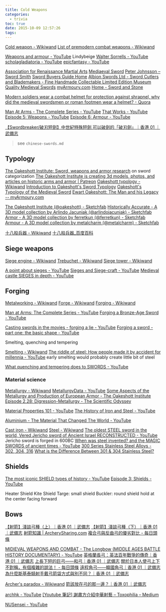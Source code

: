 ```yaml
---
title: Cold Weapons
categories:
  - trivia
toc: true
date: 2015-10-09 12:57:26
tags:
---
```


[Cold weapon - Wikiwand](http://www.wikiwand.com/en/Cold_weapon)
[List of premodern combat weapons - Wikiwand](http://www.wikiwand.com/en/List_of_premodern_combat_weapons)

[Weapons and armour - YouTube](https://www.youtube.com/playlist?list=PLCA860ECD7F894424) Lindybeige
[Walter Sorrells - YouTube](https://www.youtube.com/user/slappybuckshot)
[scholagladiatoria - YouTube](https://www.youtube.com/channel/UCt14YOvYhd5FCGCwcjhrOdA)
[epicfantasy - YouTube](https://www.youtube.com/user/epicfantasy)

[Association for Renaissance Martial Arts](http://www.thearma.org/)
[Mediaeval Sword](http://www.vikingsword.com/)
[Peter Johnsson – Sword Smith](http://www.peterjohnsson.com/)
[Sword Buyers Guide Home](https://www.sword-buyers-guide.com/)
[Albion Swords Ltd - Sword Cutlers and Blademakers - Fine Handmade Collectable Limited Edition Museum Quality Medieval Swords](https://albion-swords.com/index.html)
[myArmoury.com](https://myarmoury.com/home.html)
[Home - Sword and Stone](http://www.swordandstone.com/)

[Modern soldiers wear a combat helmet for protection against shrapnel, why did the medieval swordsmen or roman footmen wear a helmet? - Quora](https://www.quora.com/Modern-soldiers-wear-a-combat-helmet-for-protection-against-shrapnel-why-did-the-medieval-swordsmen-or-roman-footmen-wear-a-helmet)

[Man At Arms - The Complete Series - YouTube](https://www.youtube.com/playlist?list=PLUUGFk1wE5OFOpfPz3ggXQrCSdQdFEslx)
[That Works - YouTube](https://www.youtube.com/channel/UCEjEAxdJLOg4k854j-oESfQ)
[Episode 5: Weapons - YouTube](https://www.youtube.com/playlist?list=PLEdnpoTDGX7JnBVwpb3Cy3l56npNhwLBG)
[Episode 6: Armour - YouTube](https://www.youtube.com/playlist?list=PLEdnpoTDGX7J6o9q8fe76f63jJVEqI5Sa)

[【Swordbreaker/破刃短劍】中世紀特殊短劍 可以破劍的「破刃劍」｜香港 01 ｜武備志](https://www.hk01.com/%E6%AD%A6%E5%82%99%E5%BF%97/204747/swordbreaker-%E7%A0%B4%E5%88%83%E7%9F%AD%E5%8A%8D-%E4%B8%AD%E4%B8%96%E7%B4%80%E7%89%B9%E6%AE%8A%E7%9F%AD%E5%8A%8D-%E5%8F%AF%E4%BB%A5%E7%A0%B4%E5%8A%8D%E7%9A%84-%E7%A0%B4%E5%88%83%E5%8A%8D)

> see `chinese-swords.md`

## Typology

[The Oakeshott Institute: Sword, weapons and armor research](http://oakeshott.org/) on sword categorization
[The Oakeshott Institute is creating 3d models, photos, and articles on historic arms and armor | Patreon](https://www.patreon.com/oakeshott)
[Oakeshott typology - Wikiwand](https://www.wikiwand.com/en/Oakeshott_typology)
[Introduction to Oakeshott's Sword Typology](http://www.thearma.org/spotlight/oakeshott_typology.html)
[Oakeshott's Typology of the Medieval Sword](https://albion-swords.com/articles/oakeshott-typology.htm)
[Ewart Oakeshott: The Man and his Legacy -- myArmoury.com](https://myarmoury.com/feature_oakeshott.html)

[The Oakeshott Institute (@oakeshott) - Sketchfab](https://sketchfab.com/oakeshott)
[Historically Accurate - A 3D model collection by Arlindo Jacuniak (@arlindojacuniak) - Sketchfab](https://sketchfab.com/arlindojacuniak/collections/historically-accurate)
[Armor - A 3D model collection by ferretkun (@ferretkun) - Sketchfab](https://sketchfab.com/ferretkun/collections/armor)
[Armour - A 3D model collection by metalcharm (@metalcharm) - Sketchfab](https://sketchfab.com/metalcharm/collections/armour)

[十八般兵器 - Wikiwand](https://www.wikiwand.com/zh-hk/%E5%8D%81%E5%85%AB%E8%88%AC%E5%85%B5%E5%99%A8)
[十八般兵器\_百度百科](https://baike.baidu.com/item/%E5%8D%81%E5%85%AB%E8%88%AC%E5%85%B5%E5%99%A8)

## Siege weapons

[Siege engine - Wikiwand](http://www.wikiwand.com/en/Siege_engine)
[Trebuchet - Wikiwand](http://www.wikiwand.com/en/Trebuchet)
[Siege tower - Wikiwand](http://www.wikiwand.com/en/Siege_tower)

[A point about sieges - YouTube](https://www.youtube.com/watch?v=7IO-CooA4_Y)
[Sieges and Siege-craft - YouTube](https://www.youtube.com/watch?v=iq1EHbWTbFU)
[Medieval castle SIEGES in depth - YouTube](https://www.youtube.com/watch?v=Bc2o9mknM-Y)

## Forging

[Metalworking - Wikiwand](http://www.wikiwand.com/en/Metalworking)
[Forge - Wikiwand](http://www.wikiwand.com/en/Forge)
[Forging - Wikiwand](http://www.wikiwand.com/en/Forging)

[Man at Arms: The Complete Series - YouTube](https://www.youtube.com/playlist?list=PLUUGFk1wE5OHqeNDwp2q9_ZiPqKlWNc6V)
[Forging a Bronze-Age Sword - YouTube](https://www.youtube.com/watch?v=R62TPFzBQ40)

[Casting swords in the movies - forging a lie - YouTube](https://www.youtube.com/watch?v=8E6TzT0eCYs)
[Forging a sword - part one: the basic shape - YouTube](https://www.youtube.com/watch?v=KYydVZRbl6M)

Smelting, quenching and tempering

[Smelting - Wikiwand](https://www.wikiwand.com/en/Smelting)
[The riddle of steel: How people made it by accident for millennia - YouTube](https://www.youtube.com/watch?v=wrgK-9nNzow) early smelting would probably create little bit of steel

[What quenching and tempering does to SWORDS - YouTube](https://www.youtube.com/watch?v=UJ_WseTWJJE)

### Material science

[Metallurgy - Wikiwand](https://www.wikiwand.com/en/Metallurgy)
[MetallurgyData - YouTube](https://www.youtube.com/channel/UCsHUpI4UfxcZtAtLXxIwsgQ/videos)
[Some Aspects of the Metallurgy and Production of European Armor - The Oakeshott Institute](http://oakeshott.org/some-aspects-of-the-metallurgy-and-production-of-european-armor/)
[Episode 2.28: Digression-Metallurgy - The Scientific Odyssey](http://thescientificodyssey.typepad.com/my-blog/2015/12/episode-228-digression-metallurgy.html)

[Material Properties 101 - YouTube](https://www.youtube.com/watch?v=BHZALtqAjeM&index=1&list=PLx7ERghZ6LoPM76GDZuwEHdiM-8n5Ubfx)
[The History of Iron and Steel - YouTube](https://www.youtube.com/watch?v=7E__zqy6xcw&index=6&list=PLx7ERghZ6LoPM76GDZuwEHdiM-8n5Ubfx)

[Aluminium - The Material That Changed The World - YouTube](https://www.youtube.com/watch?v=yn9qhQSMCRk&index=3&list=PLx7ERghZ6LoPM76GDZuwEHdiM-8n5Ubfx)

[Cast iron - Wikiwand](https://www.wikiwand.com/en/Cast_iron)
[Steel - Wikiwand](https://www.wikiwand.com/en/Steel)
[The oldest STEEL sword in the world, Vered Jericho sword of Ancient Israel RECONSTRUCTED - YouTube](https://www.youtube.com/watch?v=BG7YKl7tSfY) Jericho sword is forged in 600BC
[When was steel invented? and the MAGIC SWORDS of ancient times - YouTube](https://www.youtube.com/watch?v=aK_xWdvB9cw)
[300 Series Stainless Steel Alloys - 302, 304, 316](http://www.nealloys.com/300_series_alloy.php)
[What is the Difference Between 301 & 304 Stainless Steel?](https://www.marlinwire.com/blog/what-is-the-difference-between-301-and-304-stainless-steel-with-regard-to-corrosion-properties)

## Shields

[The most iconic SHIELD types of history - YouTube](https://www.youtube.com/watch?v=jkLfPyEPijs)
[Episode 3: Shields - YouTube](https://www.youtube.com/playlist?list=PLEdnpoTDGX7JZfi59TrfA9cJYYvLeueC_)

Heater Shield
Kite Shield
Targe: small shield
Buckler: round shield hold at the center facing forward

## Bows

[【射箭】淺談弓種（上）｜香港 01 ｜武備志](https://www.hk01.com/%E6%AD%A6%E5%82%99%E5%BF%97/173199/%E5%B0%84%E7%AE%AD-%E6%B7%BA%E8%AB%87%E5%BC%93%E7%A8%AE-%E4%B8%8A)
[【射箭】淺談弓種（下）｜香港 01 ｜武備志](https://www.hk01.com/%E6%AD%A6%E5%82%99%E5%BF%97/173265/%E5%B0%84%E7%AE%AD-%E6%B7%BA%E8%AB%87%E5%BC%93%E7%A8%AE-%E4%B8%8B)
[射箭知識 | ArcherySharing.com](https://archerysharing.wordpress.com/%e5%b0%84%e7%ae%ad%e7%9f%a5%e8%ad%98/)
[複合弓與反曲弓的優劣對比 - 每日頭條](https://kknews.cc/zh-hk/sports/p8pvvo2.html)

[MIDIEVAL WEAPONS AND COMBAT - The Longbow (MIDDLE AGES BATTLE HISTORY DOCUMENTARY) - YouTube](https://www.youtube.com/watch?time_continue=3&v=5tuJvei2Uw8)
[英格蘭長弓：英法百年戰爭的傳奇｜香港 01 ｜武備志](https://www.hk01.com/%E6%AD%A6%E5%82%99%E5%BF%97/260253/%E8%8B%B1%E6%A0%BC%E8%98%AD%E9%95%B7%E5%BC%93-%E8%8B%B1%E6%B3%95%E7%99%BE%E5%B9%B4%E6%88%B0%E7%88%AD%E7%9A%84%E5%82%B3%E5%A5%87)
[上長下短的巨弓——和弓｜香港 01 ｜武備志](https://www.hk01.com/%E6%AD%A6%E5%82%99%E5%BF%97/138739/%E4%B8%8A%E9%95%B7%E4%B8%8B%E7%9F%AD%E7%9A%84%E5%B7%A8%E5%BC%93-%E5%92%8C%E5%BC%93)
[關於日本人使弓上下不對稱，有個複雜的說法！ - 每日頭條](https://kknews.cc/news/g83q5m8.html)
[遠程角弓——韓國角弓｜香港 01 ｜武備志](https://www.hk01.com/%E6%AD%A6%E5%82%99%E5%BF%97/126563/%E9%81%A0%E7%A8%8B%E8%A7%92%E5%BC%93-%E9%9F%93%E5%9C%8B%E8%A7%92%E5%BC%93)
[為什麼斯基泰騎射手戴弓箭袋方式與別不同？｜香港 01 ｜武備志](https://www.hk01.com/%E6%AD%A6%E5%82%99%E5%BF%97/141744/%E7%82%BA%E4%BB%80%E9%BA%BC%E6%96%AF%E5%9F%BA%E6%B3%B0%E9%A8%8E%E5%B0%84%E6%89%8B%E6%88%B4%E5%BC%93%E7%AE%AD%E8%A2%8B%E6%96%B9%E5%BC%8F%E8%88%87%E5%88%A5%E4%B8%8D%E5%90%8C)

[Archer's paradox - Wikiwand](https://www.wikiwand.com/en/Archer%27s_paradox)
[箭該放在弓的那一邊？｜香港 01 ｜武備志](https://www.hk01.com/%E6%AD%A6%E5%82%99%E5%BF%97/87800/%E7%AE%AD%E8%A9%B2%E6%94%BE%E5%9C%A8%E5%BC%93%E7%9A%84%E9%82%A3%E4%B8%80%E9%82%8A)

[archhk - YouTube](https://www.youtube.com/user/archhk/feed)
[[Youtube 筆記] 謝肅方介紹中華射藝 – Toxophilia – Medium](https://medium.com/toxophilia/youtube-%E7%AD%86%E8%A8%98-%E8%AC%9D%E8%82%85%E6%96%B9%E4%BB%8B%E7%B4%B9%E4%B8%AD%E8%8F%AF%E5%B0%84%E8%97%9D-dc520b7f7863)

[NUSensei - YouTube](https://www.youtube.com/channel/UC4IL0laJkpzH9JHmxNqjjMg)

